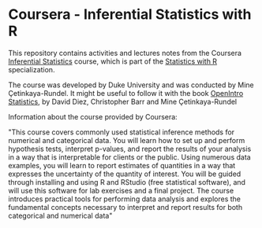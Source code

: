 # Coursera - Inferential Statistics with R

This repository contains activities and lectures notes from the Coursera [Inferential Statistics](https://www.coursera.org/learn/inferential-statistics-intro#) course, which is part of the
[Statistics with R](https://www.coursera.org/specializations/statistics) specialization.

The course was developed by Duke University and was conducted by Mine Çetinkaya-Rundel. It might be useful to follow it with the 
book [OpenIntro Statistics](https://www.openintro.org/stat/textbook.php), by David Diez, Christopher Barr and Mine Çetinkaya-Rundel

Information about the course provided by Coursera: 

"This course covers commonly used statistical inference methods for numerical and categorical data. You will learn how to set up and perform hypothesis tests, interpret p-values, and report the results of your analysis in a way that is interpretable for clients or the public. Using numerous data examples, you will learn to report estimates of quantities in a way that expresses the uncertainty of the quantity of interest. You will be guided through installing and using R and RStudio (free statistical software), and will use this software for lab exercises and a final project. The course introduces practical tools for performing data analysis and explores the fundamental concepts necessary to interpret and report results for both categorical and numerical data"
